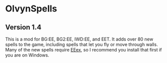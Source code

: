 # OlvynSpells
## Version 1.4

This is a mod for BG:EE, BG2:EE, IWD:EE, and EET. It adds over 80 new spells to the game, including spells that let you fly or move through walls. Many of the new spells require <a href='https://github.com/Bubb13/EEex'>EEex</a>, so I recommend you install that first if you are on Windows.